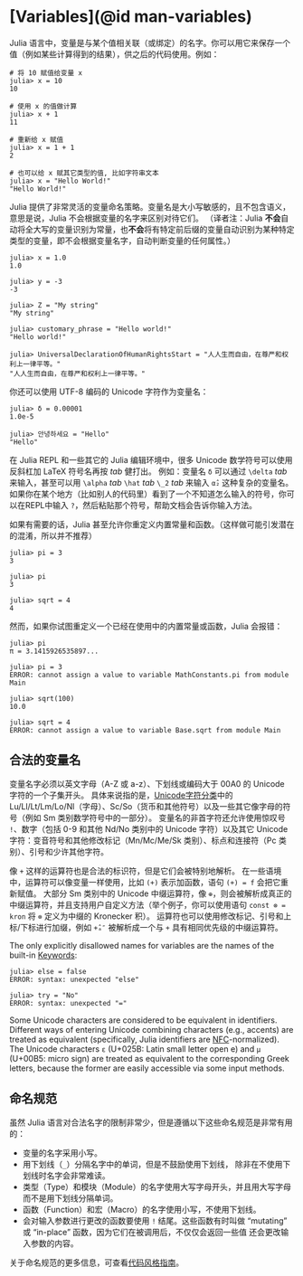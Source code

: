 # [Variables](@id man-variables)

Julia 语言中，变量是与某个值相关联（或绑定）的名字。你可以用它来保存一个值（例如某些计算得到的结果），供之后的代码使用。例如：

```julia-repl
# 将 10 赋值给变量 x
julia> x = 10
10

# 使用 x 的值做计算
julia> x + 1
11

# 重新给 x 赋值
julia> x = 1 + 1
2

# 也可以给 x 赋其它类型的值, 比如字符串文本
julia> x = "Hello World!"
"Hello World!"
```

Julia 提供了非常灵活的变量命名策略。变量名是大小写敏感的，且不包含语义，意思是说，Julia 不会根据变量的名字来区别对待它们。
（译者注：Julia **不会**自动将全大写的变量识别为常量，也**不会**将有特定前后缀的变量自动识别为某种特定类型的变量，即不会根据变量名字，自动判断变量的任何属性。）

```jldoctest
julia> x = 1.0
1.0

julia> y = -3
-3

julia> Z = "My string"
"My string"

julia> customary_phrase = "Hello world!"
"Hello world!"

julia> UniversalDeclarationOfHumanRightsStart = "人人生而自由，在尊严和权利上一律平等。"
"人人生而自由，在尊严和权利上一律平等。"
```

你还可以使用 UTF-8 编码的 Unicode 字符作为变量名：

```jldoctest
julia> δ = 0.00001
1.0e-5

julia> 안녕하세요 = "Hello"
"Hello"
```

在 Julia REPL 和一些其它的 Julia 编辑环境中，很多 Unicode 数学符号可以使用反斜杠加 LaTeX 符号名再按 *tab* 健打出。
例如：变量名 `δ` 可以通过 `\delta` *tab* 来输入，甚至可以用 `\alpha` *tab* `\hat` *tab* `\_2` *tab* 来输入 `α̂₂`  这种复杂的变量名。
如果你在某个地方（比如别人的代码里）看到了一个不知道怎么输入的符号，你可以在REPL中输入 `?`，然后粘贴那个符号，帮助文档会告诉你输入方法。

如果有需要的话，Julia 甚至允许你重定义内置常量和函数。（这样做可能引发潜在的混淆，所以并不推荐）

```jldoctest
julia> pi = 3
3

julia> pi
3

julia> sqrt = 4
4
```

然而，如果你试图重定义一个已经在使用中的内置常量或函数，Julia 会报错：

```jldoctest
julia> pi
π = 3.1415926535897...

julia> pi = 3
ERROR: cannot assign a value to variable MathConstants.pi from module Main

julia> sqrt(100)
10.0

julia> sqrt = 4
ERROR: cannot assign a value to variable Base.sqrt from module Main
```

## 合法的变量名

变量名字必须以英文字母（A-Z 或 a-z）、下划线或编码大于 00A0 的 Unicode 字符的一个子集开头。
具体来说指的是，[Unicode字符分类](http://www.fileformat.info/info/unicode/category/index.htm)中的
Lu/Ll/Lt/Lm/Lo/Nl（字母）、Sc/So（货币和其他符号）以及一些其它像字母的符号（例如 Sm 类别数学符号中的一部分）。
变量名的非首字符还允许使用惊叹号 `!`、数字（包括 0-9 和其他 Nd/No 类别中的 Unicode 字符）以及其它 Unicode 字符：变音符号和其他修改标记（Mn/Mc/Me/Sk 类别）、标点和连接符（Pc 类别）、引号和少许其他字符。

像 `+` 这样的运算符也是合法的标识符，但是它们会被特别地解析。
在一些语境中，运算符可以像变量一样使用，比如 `(+)` 表示加函数，语句 `(+) = f` 会把它重新赋值。
大部分 Sm 类别中的 Unicode 中缀运算符，像 `⊕`，则会被解析成真正的中缀运算符，并且支持用户自定义方法（举个例子，你可以使用语句 `const ⊗ = kron` 将 `⊗` 定义为中缀的 Kronecker 积）。
运算符也可以使用修改标记、引号和上标/下标进行加缀，例如 `+̂ₐ″` 被解析成一个与 `+` 具有相同优先级的中缀运算符。

The only explicitly disallowed names for variables are the names of the built-in [Keywords](@ref):

```julia-repl
julia> else = false
ERROR: syntax: unexpected "else"

julia> try = "No"
ERROR: syntax: unexpected "="
```

Some Unicode characters are considered to be equivalent in identifiers.
Different ways of entering Unicode combining characters (e.g., accents)
are treated as equivalent (specifically, Julia identifiers are [NFC](http://www.macchiato.com/unicode/nfc-faq)-normalized).
The Unicode characters `ɛ` (U+025B: Latin small letter open e)
and `µ` (U+00B5: micro sign) are treated as equivalent to the corresponding
Greek letters, because the former are easily accessible via some input methods.

## 命名规范

虽然 Julia 语言对合法名字的限制非常少，但是遵循以下这些命名规范是非常有用的：

  * 变量的名字采用小写。
  * 用下划线（`_`）分隔名字中的单词，但是不鼓励使用下划线，
    除非在不使用下划线时名字会非常难读。
  * 类型（Type）和模块（Module）的名字使用大写字母开头，并且用大写字母
    而不是用下划线分隔单词。
  * 函数（Function）和宏（Macro）的名字使用小写，不使用下划线。
  * 会对输入参数进行更改的函数要使用 `!` 结尾。这些函数有时叫做
    “mutating” 或 “in-place” 函数，因为它们在被调用后，不仅仅会返回一些值
    还会更改输入参数的内容。

关于命名规范的更多信息，可查看[代码风格指南](@ref)。
